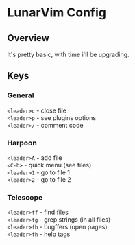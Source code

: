 # LunarVim Config
## Overview
It's pretty basic, with time i'll be upgrading.

## Keys
### General
`<leader>c` - close file\
`<leader>p` - see plugins options\
`<leader>/` - comment code

### Harpoon
`<leader>A` - add file\
`<C-h>` - quick menu (see files)\
`<leader>1` - go to file 1\
`<leader>2` - go to file 2

### Telescope 
`<leader>ff` - find files\
`<leader>fg` - grep strings (in all files)\
`<leader>fb` - bugffers (open pages)\
`<leader>fh` - help tags

